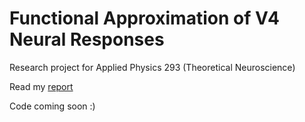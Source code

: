 # Functional Approximation of V4 Neural Responses  

Research project for Applied Physics 293 (Theoretical Neuroscience)  

Read my [report](https://github.com/elipugh/V4-approximation/blob/master/v4_approx.pdf)

Code coming soon :) 
